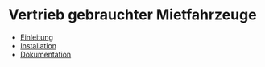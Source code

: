 # Vertrieb gebrauchter Mietfahrzeuge

 * [Einleitung](#einleitung)
 * [Installation](#installation)
 * [Dokumentation](#dokumentation)

